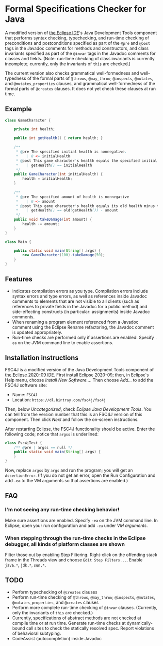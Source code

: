 # Formal Specifications Checker for Java

A modified version of [the Eclipse IDE](https://www.eclipse.org/downloads/packages/installer)'s Java Development Tools component that performs syntax checking, typechecking, and run-time checking of preconditions and postconditions specified as part of the `@pre` and `@post` tags in the Javadoc comments for methods and constructors, and class invariants specified as part of the `@invar` tags in the Javadoc comments for classes and fields. (Note: run-time checking of class invariants is currently incomplete; currently, only the invariants of `this` are checked.)

The current version also checks grammatical well-formedness and well-typedness of the formal parts of `@throws`, `@may_throw`, `@inspects`, `@mutates`, and `@mutates_properties` clauses, and grammatical well-formedness of the formal parts of `@creates` clauses. It does not yet check these clauses at run time.

## Example

```java
class GameCharacter {

    private int health;
    
    public int getHealth() { return health; }
    
    /**
     * @pre The specified initial health is nonnegative.
     *    | 0 <= initialHealth
     * @post This game character's health equals the specified initial health.
     *    | getHealth() == initialHealth
     */
    public GameCharacter(int initialHealth) {
        health = initialHealth;
    }
    
    /**
     * @pre The specified amount of health is nonnegative
     *    | 0 <= amount
     * @post This game character's health equals its old health minus the specified amount of health.
     *    | getHealth() == old(getHealth()) - amount
     */
    public void takeDamage(int amount) {
        health -= amount;
    }
}

class Main {

    public static void main(String[] args) {
        new GameCharacter(100).takeDamage(50);
    }
}
```

## Features
- Indicates compilation errors as you type. Compilation errors include syntax errors and type errors, as well as references inside Javadoc comments to elements that are not visible to all clients (such as references to private fields in the Javadoc for a public method) and side-effecting constructs (in particular: assignments) inside Javadoc comments.
- When renaming a program element referenced from a Javadoc comment using the Eclipse Rename refactoring, the Javadoc comment is updated appropriately.
- Run-time checks are performed only if assertions are enabled. Specify `-ea` on the JVM command line to enable assertions.

## Installation instructions

FSC4J is a modified version of the Java Development Tools component of [the Eclipse 2020-09 IDE](https://www.eclipse.org/downloads/packages/installer). First install Eclipse 2020-09; then, in Eclipse's Help menu, choose *Install New Software...*. Then choose *Add...* to add the FSC4J software site:
- Name: `FSC4J`
- Location: `https://dl.bintray.com/fsc4j/fsc4j`

Then, below *Uncategorized*, check *Eclipse Java Development Tools*. You can tell from the version number that this is an FSC4J version of this component. Then click *Next* and follow the on-screen instructions.

After restarting Eclipse, the FSC4J functionality should be active. Enter the following code; notice that `argss` is underlined:
```java
class Fsc4jTest {
    /** @pre | argss == null */
    public static void main(String[] args) {
    }
}
```
Now, replace `argss` by `args` and run the program; you will get an `AssertionError`. (If you do not get an error, open the Run Configuration and add `-ea` to the VM arguments so that assertions are enabled.)

## FAQ

### I'm not seeing any run-time checking behavior!

Make sure assertions are enabled. Specify `-ea` on the JVM command line. In Eclipse, open your run configuration and add `-ea` under *VM arguments*.

### When stepping through the run-time checks in the Eclipse debugger, all kinds of platform classes are shown

Filter those out by enabling Step Filtering. Right-click on the offending stack frame in the Threads view and choose `Edit Step Filters...`. Enable `java.*`, `jdk.*`, `sun.*`.

## TODO
- Perform typechecking of `@creates` clauses
- Perform run-time checking of `@throws`, `@may_throw`, `@inspects`, `@mutates`, `@mutates_properties`, and `@creates` clauses
- Perform more complete run-time checking of `@invar` clauses. (Currently, only the invariants of `this` are checked.)
- Currently, specifications of abstract methods are not checked at compile time or at run time. Generate run-time checks at dynamically-bound call sites to check the statically resolved spec. Report violations of behavioral subtyping.
- CodeAssist (autocompletion) inside Javadoc
